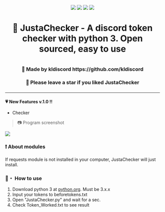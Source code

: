<p align="center">
<img src="https://img.shields.io/github/languages/top/kldiscord/JustaGrabberV2?style=flat-square" </a>
<img src="https://img.shields.io/github/last-commit/kldiscord/JustaGrabberV2?style=flat-square" </a>
<img src="https://img.shields.io/github/stars/kldiscord/JustaGrabberV2?color=%23daff00&label=Stars&style=flat-square" </a>
<img src="https://img.shields.io/github/forks/kldiscord/JustaGrabberV2?color=%23daff00&label=Forks&style=flat-square" </a>
</p>


<h1 align="center">🎄 JustaChecker - A discord token checker with python 3. Open sourced, easy to use<h1>
<h3 align="center">🎇 Made by kldiscord https://github.com/kldiscord<h3>
<h3 align="center">🌟 Please leave a star if you liked  JustaChecker<h3>

---

#### 💗 New Features v.1.0 !!
 * Checker
 
> 📷 Program screenshot

<p align="left"><img src="https://media.discordapp.net/attachments/953929313235914763/956431544719925268/unknown.png"</p>

### ❗ About modules
If requests module is not installed in your  computer,
JustaChecker will just install.
 
### 📁・ How to use
1. Download python 3 at [python.org](https://python.org). Must be 3.x.x
2. Input your tokens to beforetokens.txt
3. Open "JustaChecker.py" and wait for a sec.
4. Check Token_Worked.txt to see result
